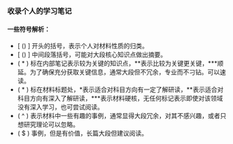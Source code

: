 ### 收录个人的学习笔记
#### 一些符号解析：
- [ () ] 开头的括号，表示个人对材料性质的归类。
- [ () ] 中间段落括号，可能对大段核心知识点做出摘要。
- ( * )  标在内部笔记表示较为关键的知识点，**表示比较为关键更关键，***顺延。为了确保充分获取关键信息，通常大段但不冗余，专业而不刁钻。可以速读。
- ( * )  标在材料标题处，*表示适合对科目方向有一定了解研读，**表示适合对科目方向有深入了解研读，***表示材料硬核，无任何标记表示即使对该领域没有深入学习，也可尝试阅读。
- ( ^ )  表示材料中一些有趣的事例，通常显得大段冗余，对其不感兴趣，或者只想研究理论可以忽略。
- ( $ )  事例，但是有价值，长篇大段但建议阅读。